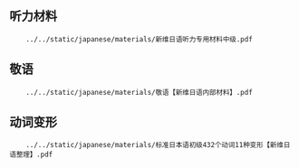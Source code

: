## 听力材料

```pdf
	../../static/japanese/materials/新维日语听力专用材料中级.pdf
```

## 敬语

```pdf
	../../static/japanese/materials/敬语【新维日语内部材料】.pdf
```

## 动词变形

```pdf
	../../static/japanese/materials/标准日本语初级432个动词11种变形【新维日语整理】.pdf
```
